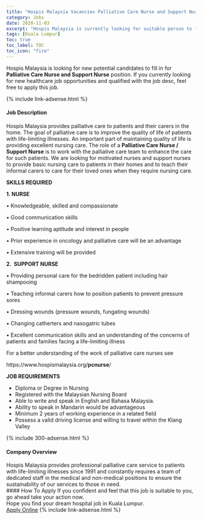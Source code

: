 ```yaml
---
title: "Hospis Malaysia Vacancies Palliative Care Nurse and Support Nurse" 
category: Jobs 
date: 2020-11-03 
excerpt: "Hospis Malaysia is currently looking for suitable person to fill in the Palliative Care Nurse and Support Nurse which positioned at Kuala Lumpur" 
tags: [Kuala Lumpur] 
toc: true 
toc_label: TOC 
toc_icon: "fire" 
--- 
```


<p>Hospis Malaysia is looking for new potential candidates to fill in for <b>Palliative Care Nurse and Support Nurse</b> position. If you currently looking for new healthcare job opportunities and qualified with the job desc, feel free to apply this job.
</p>{% include link-adsense.html %} 
<div><div><h4>Job Description</h4></div><div><div><span><div><p>Hospis Malaysia provides palliative care to patients and their carers in the home.&#160;The goal of palliative care is to improve the quality of life of patients with life-limiting illnesses.&#160;An important part of maintaining quality of life is providing excellent nursing care.&#160;The role of a <strong>Palliative Care Nurse / Support Nurse</strong> is to work with the palliative care team to enhance the care for such patients.&#160;We are looking for motivated nurses and support nurses to provide basic nursing care to patients in their homes and to teach their informal carers to care for their loved ones when they require nursing care.</p><p><strong>SKILLS REQUIRED</strong></p><p><strong>1.&#160;NURSE</strong></p><p>&#8226; Knowledgeable, skilled and compassionate</p><p>&#8226; Good communication skills</p><p>&#8226; Positive learning aptitude and interest in people</p><p>&#8226; Prior experience in oncology and palliative care will be an advantage</p><p>&#8226; Extensive training will be provided</p><p><strong>2.&#160;&#160;SUPPORT NURSE</strong></p><p>&#8226; Providing personal care for the bedridden patient including hair shampooing</p><p>&#8226; Teaching informal carers how to position patients to prevent pressure sores</p><p>&#8226; Dressing wounds (pressure wounds, fungating wounds)</p><p>&#8226; Changing catherters and nasogatric tubes</p><p>&#8226; Excellent communication skills and an understanding of the concerns of patients and families facing a life-limiting&#160;illness</p><p>For a better understanding of the work of palliative care nurses see</p><p>https://www.hospismalaysia.org/<strong>pcnurse</strong>/</p><p><strong>JOB REQUIREMENTS</strong></p><ul><li>Diploma or Degree in Nursing</li><li>Registered with the Malaysian Nursing Board</li><li>Able to write and speak in English and Bahasa Malaysia.</li><li>Ability to speak in Mandarin would be advantageous</li><li>Minimum 2 years of working experience in a related field</li><li>Possess a valid driving license and willing to travel within the Klang Valley</li></ul></div></span></div></div></div> 
{% include 300-adsense.html %} 
<div><div><h4>Company Overview</h4></div><div><div><span><div><div>Hospis Malaysia provides professional palliative care service to patients with life-limiting illnesses since 1991 and constantly requires a team of dedicated staff in the medical and non-medical positions&#160;to ensure the sustainability of our services to those in need.</div></div></span></div></div></div> 
#### How To Apply 
If you confident and feel that this job is suitable to you, go ahead take your action now. <br/> 
Hope you find your dream hospital job in Kuala Lumpur. <br/> 
<a href="https://www.jobstreet.com.my/en/job/palliative-care-nurse-and-support-nurse-4416280?jobId=jobstreet-my-job-4416280&sectionRank=14&token=0~eb48e907-2ae5-4fe2-bc6f-b38f4273a450&fr=SRP%20View%20In%20New%20Ta" class="btn btn--warning" target="_blank" rel="nofollow noopenner">Apply Online</a> 
{% include link-adsense.html %} 